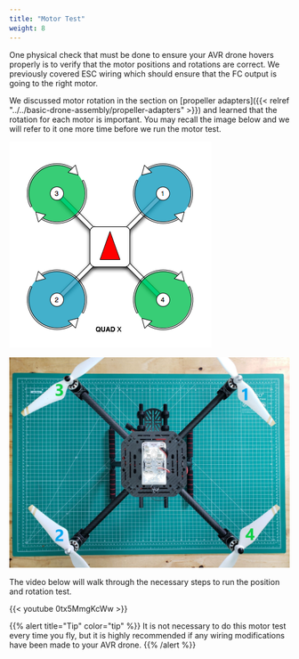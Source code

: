 ```yaml
---
title: "Motor Test"
weight: 8
---
```


One physical check that must be done to ensure your AVR drone hovers properly
is to verify that the motor positions and rotations are correct. We previously covered ESC wiring which should ensure that the FC output is going to the right motor.

We discussed motor rotation in the section on
[propeller adapters]({{< relref "../../basic-drone-assembly/propeller-adapters" >}})
and learned that the rotation for each motor is important. You may recall the
image below and we will refer to it one more time before we run the motor test.

![Motor position and rotation diagram](px4_motor_order.png)

![Motor positions and propellers installed with the nose of the AVR drone pointed forward](all_propellers_mounted.jpg)

The video below will walk through the necessary steps to run the
position and rotation test.

{{< youtube 0tx5MmgKcWw >}}

{{% alert title="Tip" color="tip" %}}
It is not necessary to do this motor test every time you fly,
but it is highly recommended if any wiring modifications have been
made to your AVR drone.
{{% /alert %}}
